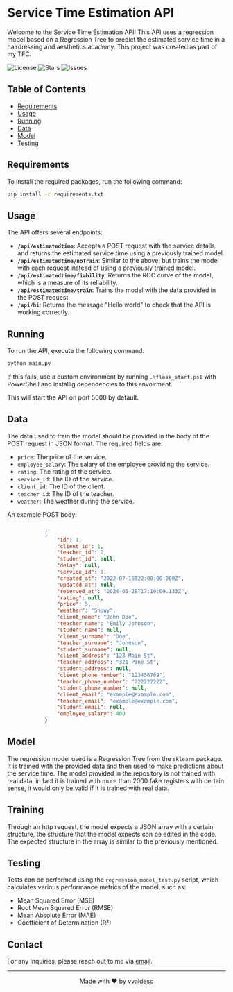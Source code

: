 
# Service Time Estimation API

Welcome to the Service Time Estimation API! This API uses a regression model based on a Regression Tree to predict the estimated service time in a hairdressing and aesthetics academy. This project was created as part of my TFC.

![License](https://img.shields.io/github/license/vvaldesc/TFC_gestor_academia)
![Stars](https://img.shields.io/github/stars/vvaldesc/TFC_gestor_academia)
![Issues](https://img.shields.io/github/issues/vvaldesc/TFC_gestor_academia)

## Table of Contents

- [Requirements](#requirements)
- [Usage](#usage)
- [Running](#running)
- [Data](#data)
- [Model](#model)
- [Testing](#testing)

## Requirements

To install the required packages, run the following command:

```sh
pip install -r requirements.txt
```

## Usage

The API offers several endpoints:

- **`/api/estimatedtime`**: Accepts a POST request with the service details and returns the estimated service time using a previously trained model.
- **`/api/estimatedtime/noTrain`**: Similar to the above, but trains the model with each request instead of using a previously trained model.
- **`/api/estimatedtime/fiability`**: Returns the ROC curve of the model, which is a measure of its reliability.
- **`/api/estimatedtime/train`**: Trains the model with the data provided in the POST request.
- **`/api/hi`**: Returns the message "Hello world" to check that the API is working correctly.

## Running

To run the API, execute the following command:

```sh
python main.py
```

If this fails, use a custom environment by running `.\flask_start.ps1` with PowerShell and installig dependencies to this envoirment.

This will start the API on port 5000 by default.

## Data

The data used to train the model should be provided in the body of the POST request in JSON format. The required fields are:

- `price`: The price of the service.
- `employee_salary`: The salary of the employee providing the service.
- `rating`: The rating of the service.
- `service_id`: The ID of the service.
- `client_id`: The ID of the client.
- `teacher_id`: The ID of the teacher.
- `weather`: The weather during the service.

An example POST body:
```json

            {
                "id": 1,
                "client_id": 1,
                "teacher_id": 2,
                "student_id": null,
                "delay": null,
                "service_id": 1,
                "created_at": "2022-07-16T22:00:00.000Z",
                "updated_at": null,
                "reserved_at": "2024-05-28T17:10:09.133Z",
                "rating": null,
                "price": 5,
                "weather": "Snowy",
                "client_name": "John Doe",
                "teacher_name": "Emily Johnson",
                "student_name": null,
                "client_surname": "Doe",
                "teacher_surname": "Johnson",
                "student_surname": null,
                "client_address": "123 Main St",
                "teacher_address": "321 Pine St",
                "student_address": null,
                "client_phone_number": "123456789",
                "teacher_phone_number": "222222222",
                "student_phone_number": null,
                "client_email": "example@example.com",
                "teacher_email": "example@example.com",
                "student_email": null,
                "employee_salary": 400
            }

```

## Model

The regression model used is a Regression Tree from the `sklearn` package. It is trained with the provided data and then used to make predictions about the service time.
The model provided in the repository is not trained with real data, in fact it is trained with more than 2000 fake registers with certain sense, it would only be valid if it is trained with real data.

## Training

Through an http request, the model expects a JSON array with a certain structure, the structure that the model expects can be edited in the code.
The expected structure in the array is similar to the previously mentioned.

## Testing

Tests can be performed using the `regression_model_test.py` script, which calculates various performance metrics of the model, such as:

- Mean Squared Error (MSE)
- Root Mean Squared Error (RMSE)
- Mean Absolute Error (MAE)
- Coefficient of Determination (R²)

## Contact

For any inquiries, please reach out to me via [email](mailto:vvaldescobos@gmail.com).

---

<p align="center">
  Made with ❤️ by <a href="https://github.com/vvaldesc">vvaldesc</a>
</p>
